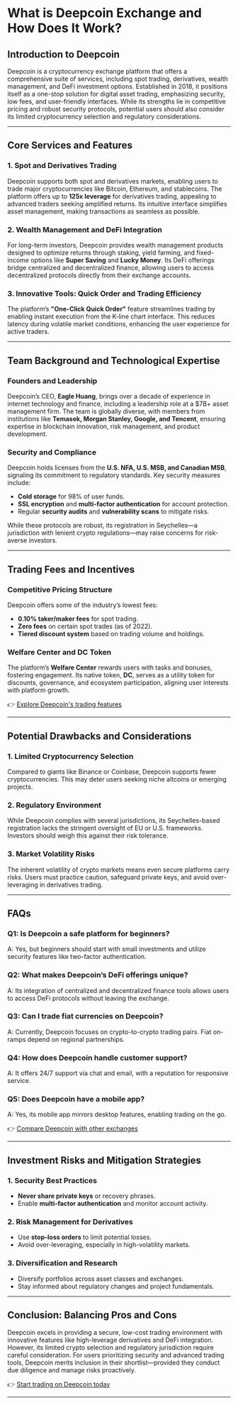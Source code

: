 # What is Deepcoin Exchange and How Does It Work?

## Introduction to Deepcoin  
Deepcoin is a cryptocurrency exchange platform that offers a comprehensive suite of services, including spot trading, derivatives, wealth management, and DeFi investment options. Established in 2018, it positions itself as a one-stop solution for digital asset trading, emphasizing security, low fees, and user-friendly interfaces. While its strengths lie in competitive pricing and robust security protocols, potential users should also consider its limited cryptocurrency selection and regulatory considerations.

---

## Core Services and Features  

### 1. **Spot and Derivatives Trading**  
Deepcoin supports both spot and derivatives markets, enabling users to trade major cryptocurrencies like Bitcoin, Ethereum, and stablecoins. The platform offers up to **125x leverage** for derivatives trading, appealing to advanced traders seeking amplified returns. Its intuitive interface simplifies asset management, making transactions as seamless as possible.

### 2. **Wealth Management and DeFi Integration**  
For long-term investors, Deepcoin provides wealth management products designed to optimize returns through staking, yield farming, and fixed-income options like **Super Saving** and **Lucky Money**. Its DeFi offerings bridge centralized and decentralized finance, allowing users to access decentralized protocols directly from their exchange accounts.

### 3. **Innovative Tools: Quick Order and Trading Efficiency**  
The platform’s **"One-Click Quick Order"** feature streamlines trading by enabling instant execution from the K-line chart interface. This reduces latency during volatile market conditions, enhancing the user experience for active traders.

---

## Team Background and Technological Expertise  

### Founders and Leadership  
Deepcoin’s CEO, **Eagle Huang**, brings over a decade of experience in internet technology and finance, including a leadership role at a $7B+ asset management firm. The team is globally diverse, with members from institutions like **Temasek, Morgan Stanley, Google, and Tencent**, ensuring expertise in blockchain innovation, risk management, and product development.

### Security and Compliance  
Deepcoin holds licenses from the **U.S. NFA, U.S. MSB, and Canadian MSB**, signaling its commitment to regulatory standards. Key security measures include:  
- **Cold storage** for 98% of user funds.  
- **SSL encryption** and **multi-factor authentication** for account protection.  
- Regular **security audits** and **vulnerability scans** to mitigate risks.  

While these protocols are robust, its registration in Seychelles—a jurisdiction with lenient crypto regulations—may raise concerns for risk-averse investors.

---

## Trading Fees and Incentives  

### Competitive Pricing Structure  
Deepcoin offers some of the industry’s lowest fees:  
- **0.10% taker/maker fees** for spot trading.  
- **Zero fees** on certain spot trades (as of 2022).  
- **Tiered discount system** based on trading volume and holdings.  

### Welfare Center and DC Token  
The platform’s **Welfare Center** rewards users with tasks and bonuses, fostering engagement. Its native token, **DC**, serves as a utility token for discounts, governance, and ecosystem participation, aligning user interests with platform growth.

👉 [Explore Deepcoin's trading features](https://bit.ly/okx-bonus)

---

## Potential Drawbacks and Considerations  

### 1. **Limited Cryptocurrency Selection**  
Compared to giants like Binance or Coinbase, Deepcoin supports fewer cryptocurrencies. This may deter users seeking niche altcoins or emerging projects.

### 2. **Regulatory Environment**  
While Deepcoin complies with several jurisdictions, its Seychelles-based registration lacks the stringent oversight of EU or U.S. frameworks. Investors should weigh this against their risk tolerance.

### 3. **Market Volatility Risks**  
The inherent volatility of crypto markets means even secure platforms carry risks. Users must practice caution, safeguard private keys, and avoid over-leveraging in derivatives trading.

---

## FAQs  

### Q1: Is Deepcoin a safe platform for beginners?  
A: Yes, but beginners should start with small investments and utilize security features like two-factor authentication.  

### Q2: What makes Deepcoin’s DeFi offerings unique?  
A: Its integration of centralized and decentralized finance tools allows users to access DeFi protocols without leaving the exchange.  

### Q3: Can I trade fiat currencies on Deepcoin?  
A: Currently, Deepcoin focuses on crypto-to-crypto trading pairs. Fiat on-ramps depend on regional partnerships.  

### Q4: How does Deepcoin handle customer support?  
A: It offers 24/7 support via chat and email, with a reputation for responsive service.  

### Q5: Does Deepcoin have a mobile app?  
A: Yes, its mobile app mirrors desktop features, enabling trading on the go.  

👉 [Compare Deepcoin with other exchanges](https://bit.ly/okx-bonus)

---

## Investment Risks and Mitigation Strategies  

### 1. **Security Best Practices**  
- **Never share private keys** or recovery phrases.  
- Enable **multi-factor authentication** and monitor account activity.  

### 2. **Risk Management for Derivatives**  
- Use **stop-loss orders** to limit potential losses.  
- Avoid over-leveraging, especially in high-volatility markets.  

### 3. **Diversification and Research**  
- Diversify portfolios across asset classes and exchanges.  
- Stay informed about regulatory changes and project fundamentals.  

---

## Conclusion: Balancing Pros and Cons  

Deepcoin excels in providing a secure, low-cost trading environment with innovative features like high-leverage derivatives and DeFi integration. However, its limited crypto selection and regulatory jurisdiction require careful consideration. For users prioritizing security and advanced trading tools, Deepcoin merits inclusion in their shortlist—provided they conduct due diligence and manage risks proactively.  

👉 [Start trading on Deepcoin today](https://bit.ly/okx-bonus)  

---
